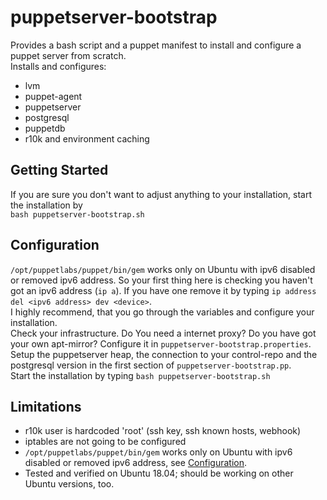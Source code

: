 # puppetserver-bootstrap
Provides a bash script and a puppet manifest to install and configure a puppet server from scratch.  
Installs and configures:
* lvm
* puppet-agent
* puppetserver
* postgresql
* puppetdb
* r10k and environment caching

## Getting Started
If you are sure you don't want to adjust anything to your installation, start the installation by  
``
bash puppetserver-bootstrap.sh
``

## Configuration
`/opt/puppetlabs/puppet/bin/gem` works only on Ubuntu with ipv6 disabled or removed ipv6 address. So your first thing here is checking you haven't got an ipv6 address (`ip a`). If you have one remove it by typing `ip address del <ipv6 address> dev <device>`.  
I highly recommend, that you go through the variables and configure your installation.  
Check your infrastructure. Do You need a internet proxy? Do you have got your own apt-mirror? Configure it in `puppetserver-bootstrap.properties`. Setup the puppetserver heap, the connection to your control-repo and the postgresql version in the first section of `puppetserver-bootstrap.pp`.  
Start the installation by typing `bash puppetserver-bootstrap.sh`

## Limitations
* r10k user is hardcoded 'root' (ssh key, ssh known hosts, webhook)
* iptables are not going to be configured
* `/opt/puppetlabs/puppet/bin/gem` works only on Ubuntu with ipv6 disabled or removed ipv6 address, see [Configuration](#configuration).
* Tested and verified on Ubuntu 18.04; should be working on other Ubuntu versions, too.
